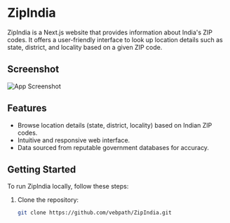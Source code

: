 # ZipIndia

ZipIndia is a Next.js website that provides information about India's ZIP codes. It offers a user-friendly interface to look up location details such as state, district, and locality based on a given ZIP code.

## Screenshot

![App Screenshot](https://github.com/vebpath/ZipIndia/blob/master/public/mockup.png?raw=true)

## Features

- Browse location details (state, district, locality) based on Indian ZIP codes.
- Intuitive and responsive web interface.
- Data sourced from reputable government databases for accuracy.

## Getting Started

To run ZipIndia locally, follow these steps:

1. Clone the repository:
   ```bash
   git clone https://github.com/vebpath/ZipIndia.git
